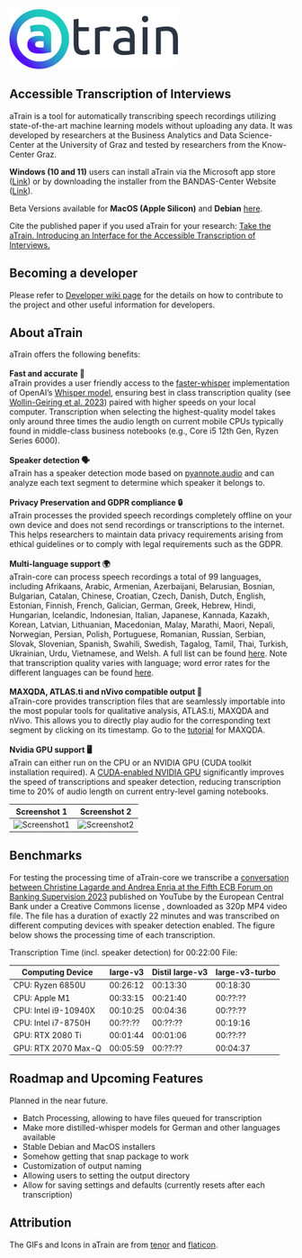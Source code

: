 <img src="https://github.com/BANDAS-Center/aTrain/blob/main/docs/images/logo.svg" width="300" alt="Logo">

## Accessible Transcription of Interviews
aTrain is a tool for automatically transcribing speech recordings utilizing state-of-the-art machine learning models without uploading any data. It was developed by researchers at the Business Analytics and Data Science-Center at the University of Graz and tested by researchers from the Know-Center Graz.

**Windows (10 and 11)** users can install aTrain via the Microsoft app store ([Link](https://apps.microsoft.com/store/detail/atrain/9N15Q44SZNS2)) or by downloading the installer from the BANDAS-Center Website ([Link](https://business-analytics.uni-graz.at/de/forschen/atrain/download/)).

Beta Versions available for **MacOS (Apple Silicon)** and **Debian** [here](https://business-analytics.uni-graz.at/en/research/atrain/download/). 


Cite the published paper if you used aTrain for your research: [Take the aTrain. Introducing an Interface for the Accessible Transcription of Interviews.](https://www.sciencedirect.com/science/article/pii/S2214635024000066)

## Becoming a developer
Please refer to [Developer wiki page](https://github.com/JuergenFleiss/aTrain/wiki/Development:-Branching,-contributing-and-releases) for the details on how to contribute to the project and other useful information for developers.


## About aTrain

aTrain offers the following benefits:
\
\
**Fast and accurate 🚀**
\
aTrain provides a user friendly access to the [faster-whisper](https://github.com/guillaumekln/faster-whisper) implementation of OpenAI’s [Whisper model](https://github.com/openai/whisper), ensuring best in class transcription quality (see [Wollin-Geiring et al. 2023](https://www.static.tu.berlin/fileadmin/www/10005401/Publikationen_sos/Wollin-Giering_et_al_2023_Automatic_transcription.pdf)) paired with higher speeds on your local computer. Transcription when selecting the highest-quality model takes only around three times the audio length on current mobile CPUs typically found in middle-class business notebooks (e.g., Core i5 12th Gen, Ryzen Series 6000).
\
\
**Speaker detection 🗣️**
\
aTrain has a speaker detection mode based on [pyannote.audio](https://github.com/pyannote/pyannote-audio) and can analyze each text segment to determine which speaker it belongs to.
\
\
**Privacy Preservation and GDPR compliance 🔒**
\
aTrain processes the provided speech recordings completely offline on your own device and does not send recordings or transcriptions to the internet. This helps researchers to maintain data privacy requirements arising from ethical guidelines or to comply with legal requirements such as the GDPR.
\
\
**Multi-language support 🌍**
\
aTrain-core can process speech recordings a total of 99 languages, including Afrikaans, Arabic, Armenian, Azerbaijani, Belarusian, Bosnian, Bulgarian, Catalan, Chinese, Croatian, Czech, Danish, Dutch, English, Estonian, Finnish, French, Galician, German, Greek, Hebrew, Hindi, Hungarian, Icelandic, Indonesian, Italian, Japanese, Kannada, Kazakh, Korean, Latvian, Lithuanian, Macedonian, Malay, Marathi, Maori, Nepali, Norwegian, Persian, Polish, Portuguese, Romanian, Russian, Serbian, Slovak, Slovenian, Spanish, Swahili, Swedish, Tagalog, Tamil, Thai, Turkish, Ukrainian, Urdu, Vietnamese, and Welsh. A full list can be found [here](https://github.com/openai/whisper/blob/main/whisper/tokenizer.py). Note that transcription quality varies with language; word error rates for the different languages can be found [here](https://github.com/openai/whisper?tab=readme-ov-file#available-models-and-languages).
\
\
**MAXQDA, ATLAS.ti and nVivo compatible output 📄**
\
aTrain-core provides transcription files that are seamlessly importable into the most popular tools for qualitative analysis, ATLAS.ti, MAXQDA and nVivo. This allows you to directly play audio for the corresponding text segment by clicking on its timestamp. Go to the [tutorial](https://github.com/BANDAS-Center/aTrain/wiki/Tutorials) for MAXQDA.
\
\
**Nvidia GPU support 🖥️**
\
aTrain can either run on the CPU or an NVIDIA GPU (CUDA toolkit installation required). A [CUDA-enabled NVIDIA GPU](https://developer.nvidia.com/cuda-gpus) significantly improves the speed of transcriptions and speaker detection, reducing transcription time to 20% of audio length on current entry-level gaming notebooks.

| Screenshot 1 | Screenshot 2 |
| --- | --- |
| ![Screenshot1](docs/images/screenshot_1.webp) | ![Screenshot2](docs/images/screenshot_2.webp) |

## Benchmarks
For testing the processing time of aTrain-core we transcribe a [conversation between Christine Lagarde and Andrea Enria at the Fifth ECB Forum on Banking Supervision 2023](https://www.youtube.com/watch?v=kd7e3OXkajY) published on YouTube by the European Central Bank under a Creative Commons license , downloaded as 320p MP4 video file. The file has a duration of exactly 22 minutes and was transcribed on different computing devices with speaker detection enabled. The figure below shows the processing time of each transcription.

Transcription Time (incl. speaker detection) for 00:22:00 File:

| Computing Device       |  large-v3   | Distil large-v3   | large-v3-turbo |
| ---                    | ---         | ---               | ---            |
| CPU: Ryzen 6850U       | 00:26:12    | 00:13:30          | 00:18:30       |
| CPU: Apple M1          | 00:33:15    | 00:21:40          | 00:??:??       |
| CPU: Intel i9-10940X   | 00:10:25    | 00:04:36          | 00:??:??       |
| CPU: Intel i7-8750H    | 00:??:??    | 00:??:??          | 00:19:16       |
| GPU: RTX 2080 Ti       | 00:01:44    | 00:01:06          | 00:??:??       |
| GPU: RTX 2070 Max-Q    | 00:05:59    | 00:??:??          | 00:04:37       |


## Roadmap and Upcoming Features

Planned in the near future.
- Batch Processing, allowing to have files queued for transcription
- Make more distilled-whisper models for German and other languages available
- Stable Debian and MacOS installers
- Somehow getting that snap package to work
- Customization of output naming
- Allowing users to setting the output directory
- Allow for saving settings and defaults (currently resets after each transcription)

## Attribution
The GIFs and Icons in aTrain are from [tenor](https://tenor.com/) and [flaticon](https://www.flaticon.com/). 
